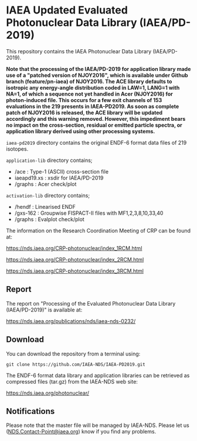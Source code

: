 # IAEA Updated Evaluated Photonuclear Data Library (IAEA/PD-2019)
This repository contains the IAEA Photonuclear Data Library (IAEA/PD-2019). 

**Note that the processing of the IAEA/PD-2019 for application library made use of a "patched version of NJOY2016", which is available under Github branch (feature/pn-iaea) of NJOY2016. The ACE library defaults to isotropic any energy-angle distribution coded in LAW=1, LANG=1 with NA=1, of which a sequence not yet handled in Acer (NJOY2016) for photon-induced file. This occurs for a few exit channels of 153 evaluations in the 219 presents in IAEA-PD2019. As soon as complete patch of NJOY2016 is released, the ACE library will be updated accordingly and this warning removed. However, this impediment bears no impact on the cross-section, residual or emitted particle spectra, or application library derived using other processing systems.**

``iaea-pd2019`` directory contains the original ENDF-6 format data files of 219 isotopes.  

``application-lib`` directory contains;  
- /ace            : Type-1 (ASCII) cross-section file  
- iaeapd19.xs     : xsdir for IAEA/PD-2019  
- /graphs         : Acer check/plot  

``activation-lib`` directory contains;  
- /hendf         : Linearised ENDF  
- /gxs-162       : Groupwise FISPACT-II files with MF1,2,3,8,10,33,40  
- /graphs        : Evalplot check/plot  

The information on the Research Coordination Meeting of CRP can be found at:

https://nds.iaea.org/CRP-photonuclear/index_1RCM.html

https://nds.iaea.org/CRP-photonuclear/index_2RCM.html

https://nds.iaea.org/CRP-photonuclear/index_3RCM.html

## Report
The report on "Processing of the Evaluated Photonuclear Data Library (IAEA/PD-2019)" is available at:

https://nds.iaea.org/publications/nds/iaea-nds-0232/

## Download
You can download the repository from a terminal using:

```
git clone https://github.com/IAEA-NDS/IAEA-PD2019.git
```

The ENDF-6 format data library and application libraries can be retrieved as compressed files (tar.gz) from the IAEA-NDS web site:

https://nds.iaea.org/photonuclear/


## Notifications
Please note that the master file will be managed by IAEA-NDS. Please
let us (NDS.Contact-Point@iaea.org) know if you find any problems.

